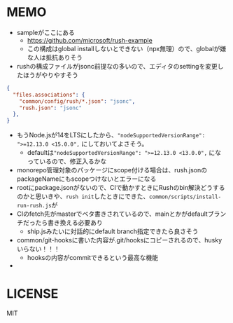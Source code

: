 # MEMO

- sampleがここにある
  - https://github.com/microsoft/rush-example
  - この構成はglobal installしないとできない（npx無理）ので、globalが嫌な人は抵抗ありそう
- rushの構成ファイルがjsonc前提なの多いので、エディタのsettingを変更したほうがやりやすそう
```json
{
  "files.associations": {
    "common/config/rush/*.json": "jsonc",
    "rush.json": "jsonc"
  },
}
```

- もうNode.jsが14をLTSにしたから、`"nodeSupportedVersionRange": ">=12.13.0 <15.0.0",` にしておいてよさそう。
  - defaultは`"nodeSupportedVersionRange": ">=12.13.0 <13.0.0",` になっているので、修正入るかな
- monorepo管理対象のパッケージにscope付ける場合は、rush.jsonのpackageNameにもscopeつけないとエラーになる
- rootにpackage.jsonがないので、CIで動かすときにRushのbin解決どうするのかと思いきや、`rush init`したときにできた、`common/scripts/install-run-rush.js`が
- CIのfetch先がmasterでベタ書きされているので、mainとかがdefaultブランチだったら書き換える必要あり
  - ship.jsみたいに対話的にdefault branch指定できたら良さそう
- common/git-hooksに書いた内容が.git/hooksにコピーされるので、huskyいらない！！！
  - hooksの内容がcommitできるという最高な機能
- 
# LICENSE
MIT